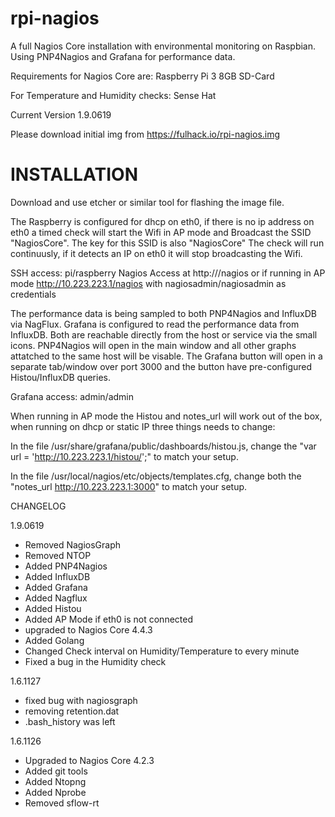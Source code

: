 # rpi-nagios

A full Nagios Core installation with environmental monitoring on Raspbian.
Using PNP4Nagios and Grafana for performance data.

Requirements for Nagios Core are:
Raspberry Pi 3
8GB SD-Card

For Temperature and Humidity checks:
Sense Hat

Current Version 1.9.0619

Please download initial img from https://fulhack.io/rpi-nagios.img


# INSTALLATION

Download and use etcher or similar tool for flashing the image file.

The Raspberry is configured for dhcp on eth0, if there is no ip address on eth0 a timed check will start the Wifi in AP mode and Broadcast the SSID "NagiosCore". The key for this SSID is also "NagiosCore"
The check will run continuusly, if it detects an IP on eth0 it will stop broadcasting the Wifi.

SSH access: pi/raspberry
Nagios Access at http://<dhcp-ip>/nagios or if running in AP mode http://10.223.223.1/nagios with nagiosadmin/nagiosadmin as credentials

The performance data is being sampled to both PNP4Nagios and InfluxDB via NagFlux. Grafana is configured to read the performance data from InfluxDB. Both are reachable directly from the host or service via the small icons. PNP4Nagios will open in the main window and all other graphs attatched to the same host will be visable. The Grafana button will open in a separate tab/window over port 3000 and the button have pre-configured Histou/InfluxDB queries.

Grafana access: admin/admin


When running in AP mode the Histou and notes_url will work out of the box, when running on dhcp or static IP three things needs to change:

In the file /usr/share/grafana/public/dashboards/histou.js, change the "var url = 'http://10.223.223.1/histou/';" to match your setup.

In the file /usr/local/nagios/etc/objects/templates.cfg, change both the "notes_url  http://10.223.223.1:3000" to match your setup.



CHANGELOG

1.9.0619
- Removed NagiosGraph 
- Removed NTOP
- Added PNP4Nagios
- Added InfluxDB
- Added Grafana
- Added Nagflux
- Added Histou
- Added AP Mode if eth0 is not connected
- upgraded to Nagios Core 4.4.3
- Added Golang
- Changed Check interval on Humidity/Temperature to every minute
- Fixed a bug in the Humidity check


1.6.1127
- fixed bug with nagiosgraph
- removing retention.dat
- .bash_history was left

1.6.1126
- Upgraded to Nagios Core 4.2.3
- Added git tools
- Added Ntopng
- Added Nprobe
- Removed sflow-rt

